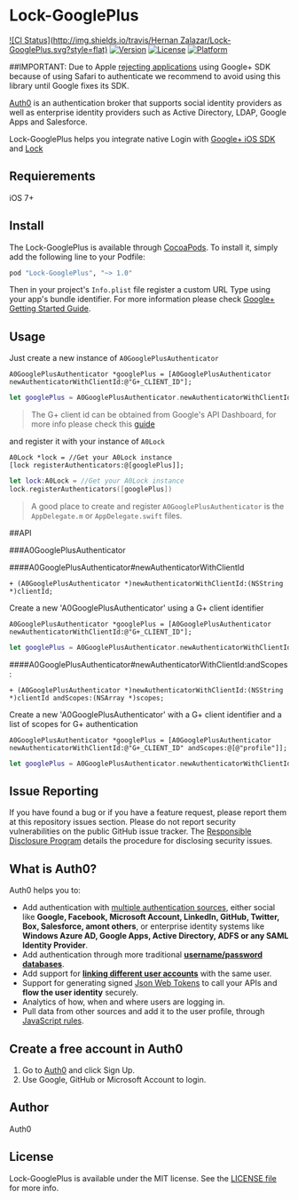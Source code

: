 # Lock-GooglePlus

[![CI Status](http://img.shields.io/travis/Hernan Zalazar/Lock-GooglePlus.svg?style=flat)](https://travis-ci.org/auth0/Lock-GooglePlus.iOS)
[![Version](https://img.shields.io/cocoapods/v/Lock-GooglePlus.svg?style=flat)](http://cocoapods.org/pods/Lock-GooglePlus)
[![License](https://img.shields.io/cocoapods/l/Lock-GooglePlus.svg?style=flat)](http://cocoapods.org/pods/Lock-GooglePlus)
[![Platform](https://img.shields.io/cocoapods/p/Lock-GooglePlus.svg?style=flat)](http://cocoapods.org/pods/Lock-GooglePlus)

##IMPORTANT: Due to Apple [rejecting applications](https://code.google.com/p/google-plus-platform/issues/detail?id=900) using Google+ SDK because of using Safari to authenticate we recommend to avoid using this library until Google fixes its SDK.

[Auth0](https://auth0.com) is an authentication broker that supports social identity providers as well as enterprise identity providers such as Active Directory, LDAP, Google Apps and Salesforce.

Lock-GooglePlus helps you integrate native Login with [Google+ iOS SDK](https://developers.google.com/+/mobile/ios/) and [Lock](https://auth0.com/lock)

## Requierements

iOS 7+

## Install

The Lock-GooglePlus is available through [CocoaPods](http://cocoapods.org). To install it, simply add the following line to your Podfile:

```ruby
pod "Lock-GooglePlus", "~> 1.0"
```


Then in your project's `Info.plist` file register a custom URL Type using your app's bundle identifier. For more information please check [Google+ Getting Started Guide](https://developers.google.com/+/mobile/ios/getting-started).

## Usage

Just create a new instance of `A0GooglePlusAuthenticator`

```objc
A0GooglePlusAuthenticator *googlePlus = [A0GooglePlusAuthenticator newAuthenticatorWithClientId:@"G+_CLIENT_ID"];
```

```swift
let googlePlus = A0GooglePlusAuthenticator.newAuthenticatorWithClientId("G+_CLIENT_ID")
```

> The G+ client id can be obtained from Google's API Dashboard, for more info please check this [guide](https://developers.google.com/+/mobile/ios/getting-started)

and register it with your instance of `A0Lock`

```objc
A0Lock *lock = //Get your A0Lock instance
[lock registerAuthenticators:@[googlePlus]];
```

```swift
let lock:A0Lock = //Get your A0Lock instance
lock.registerAuthenticators([googlePlus])
```

> A good place to create and register `A0GooglePlusAuthenticator` is the `AppDelegate.m` or `AppDelegate.swift` files.


##API

###A0GooglePlusAuthenticator

####A0GooglePlusAuthenticator#newAuthenticatorWithClientId
```objc
+ (A0GooglePlusAuthenticator *)newAuthenticatorWithClientId:(NSString *)clientId;
```
Create a new 'A0GooglePlusAuthenticator' using a G+ client identifier
```objc
A0GooglePlusAuthenticator *googlePlus = [A0GooglePlusAuthenticator newAuthenticatorWithClientId:@"G+_CLIENT_ID"];
```
```swift
let googlePlus = A0GooglePlusAuthenticator.newAuthenticatorWithClientId("G+_CLIENT_ID")
```

####A0GooglePlusAuthenticator#newAuthenticatorWithClientId:andScopes:
```objc
+ (A0GooglePlusAuthenticator *)newAuthenticatorWithClientId:(NSString *)clientId andScopes:(NSArray *)scopes;
```
Create a new 'A0GooglePlusAuthenticator' with a G+ client identifier and a list of scopes for G+ authentication
```objc
A0GooglePlusAuthenticator *googlePlus = [A0GooglePlusAuthenticator newAuthenticatorWithClientId:@"G+_CLIENT_ID" andScopes:@[@"profile"]];
```
```swift
let googlePlus = A0GooglePlusAuthenticator.newAuthenticatorWithClientId("G+_CLIENT_ID", andScopes:["profile"])
```

## Issue Reporting

If you have found a bug or if you have a feature request, please report them at this repository issues section. Please do not report security vulnerabilities on the public GitHub issue tracker. The [Responsible Disclosure Program](https://auth0.com/whitehat) details the procedure for disclosing security issues.

## What is Auth0?

Auth0 helps you to:

* Add authentication with [multiple authentication sources](https://docs.auth0.com/identityproviders), either social like **Google, Facebook, Microsoft Account, LinkedIn, GitHub, Twitter, Box, Salesforce, amont others**, or enterprise identity systems like **Windows Azure AD, Google Apps, Active Directory, ADFS or any SAML Identity Provider**.
* Add authentication through more traditional **[username/password databases](https://docs.auth0.com/mysql-connection-tutorial)**.
* Add support for **[linking different user accounts](https://docs.auth0.com/link-accounts)** with the same user.
* Support for generating signed [Json Web Tokens](https://docs.auth0.com/jwt) to call your APIs and **flow the user identity** securely.
* Analytics of how, when and where users are logging in.
* Pull data from other sources and add it to the user profile, through [JavaScript rules](https://docs.auth0.com/rules).

## Create a free account in Auth0

1. Go to [Auth0](https://auth0.com) and click Sign Up.
2. Use Google, GitHub or Microsoft Account to login.

## Author

Auth0

## License

Lock-GooglePlus is available under the MIT license. See the [LICENSE file](LICENSE) for more info.

